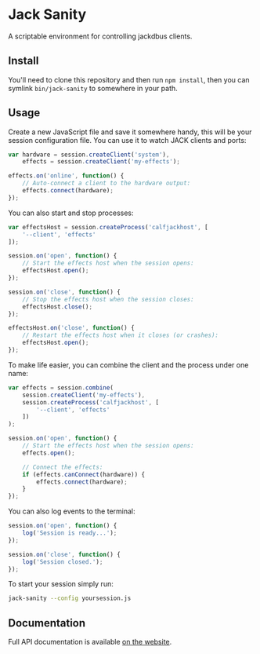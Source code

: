 # Jack Sanity

A scriptable environment for controlling jackdbus clients.


## Install

You'll need to clone this repository and then run `npm install`, then you can symlink `bin/jack-sanity` to somewhere in your path.


## Usage

Create a new JavaScript file and save it somewhere handy, this will be your session configuration file. You can use it to watch JACK clients and ports:

```js
var hardware = session.createClient('system'),
	effects = session.createClient('my-effects');

effects.on('online', function() {
	// Auto-connect a client to the hardware output:
	effects.connect(hardware);
});
```

You can also start and stop processes:

```js
var effectsHost = session.createProcess('calfjackhost', [
	'--client', 'effects'
]);

session.on('open', function() {
	// Start the effects host when the session opens:
	effectsHost.open();
});

session.on('close', function() {
	// Stop the effects host when the session closes:
	effectsHost.close();
});

effectsHost.on('close', function() {
	// Restart the effects host when it closes (or crashes):
	effectsHost.open();
});
```

To make life easier, you can combine the client and the process under one name:

```js
var effects = session.combine(
	session.createClient('my-effects'),
	session.createProcess('calfjackhost', [
		'--client', 'effects'
	])
);

session.on('open', function() {
	// Start the effects host when the session opens:
	effects.open();

	// Connect the effects:
	if (effects.canConnect(hardware)) {
		effects.connect(hardware);
	}
});
```

You can also log events to the terminal:

```js
session.on('open', function() {
	log('Session is ready...');
});

session.on('close', function() {
	log('Session closed.');
});
```

To start your session simply run:

```bash
jack-sanity --config yoursession.js
```


## Documentation

Full API documentation is available [on the website](http://rowan-lewis.github.io/jack-sanity/).